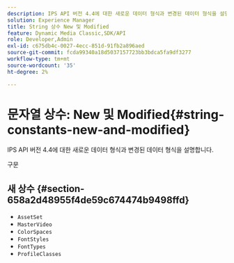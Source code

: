```yaml
---
description: IPS API 버전 4.4에 대한 새로운 데이터 형식과 변경된 데이터 형식을 설명합니다.
solution: Experience Manager
title: String 상수 New 및 Modified
feature: Dynamic Media Classic,SDK/API
role: Developer,Admin
exl-id: c675db4c-0027-4ecc-851d-91fb2a896aed
source-git-commit: fcda99340a18d5037157723bb3bdca5fa9df3277
workflow-type: tm+mt
source-wordcount: '35'
ht-degree: 2%

---
```


# 문자열 상수: New 및 Modified{#string-constants-new-and-modified}

IPS API 버전 4.4에 대한 새로운 데이터 형식과 변경된 데이터 형식을 설명합니다.

구문

## 새 상수 {#section-658a2d48955f4de59c674474b9498ffd}

* `AssetSet`
* `MasterVideo`
* `ColorSpaces`
* `FontStyles`
* `FontTypes`
* `ProfileClasses`

<!--
Note: Can't tell from original docs if these are new or changes. Calling 'em new by default.
-->

